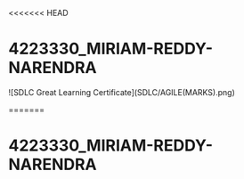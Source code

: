 <<<<<<< HEAD
# 4223330\_MIRIAM-REDDY-NARENDRA



!\[SDLC Great Learning Certificate](SDLC/AGILE(MARKS).png)

=======
# 4223330_MIRIAM-REDDY-NARENDRA

